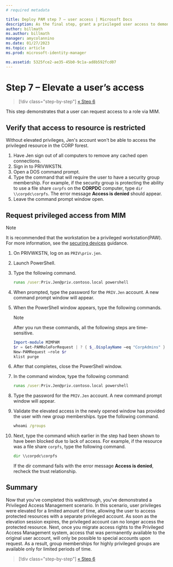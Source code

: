 ```yaml
---
# required metadata

title: Deploy PAM step 7 – user access | Microsoft Docs
description: As the final step, grant a privileged user access to demonstrate that your Privileged Access Management deployment was successful.
author: billmath
ms.author: billmath
manager: amycolannino
ms.date: 01/27/2023
ms.topic: article
ms.prod: microsoft-identity-manager

ms.assetid: 5325fce2-ae35-45b0-9c1a-ad8b592fcd07
---
```

# Step 7 – Elevate a user’s access

> [!div class="step-by-step"]
> [« Step 6 ](step-6-transition-group-to-pam.md)


This step demonstrates that a user can request access to a role via MIM.

## Verify that access to resource is restricted

Without elevated privileges, Jen's account won't be able to access the privileged resource in the CORP forest.

1. Have Jen sign out of all computers to remove any cached open connections.
2. Sign in to PRIVWKSTN.
3. Open a DOS command prompt.
4. Type the command that will require the user to have a security group membership.  For example, if the security group is protecting the ability to use a file share `corpfs` on the **CORPDC** computer, type `dir \\corpdc\corpfs`. The error message **Access is denied** should appear.
5. Leave the command prompt window open.

## Request privileged access from MIM

> [!NOTE]
> It is recommended that the workstation be a privileged workstation(PAW).  For more information, see the [securing devices](/security/compass/privileged-access-devices) guidance.

1. On PRIVWKSTN, log on as `PRIV\priv.jen`.
2. Launch PowerShell.
3. Type the following command.

    ```cmd
    runas /user:Priv.Jen@priv.contoso.local powershell
    ```

2. When prompted, type the password for the `PRIV.Jen` account. A new command prompt window will appear.
3. When the PowerShell window appears, type the following commands.

    > [!NOTE]
    > After you run these commands, all the following steps are time-sensitive.

    ```PowerShell
    Import-module MIMPAM
    $r = Get-PAMRoleForRequest | ? { $_.DisplayName –eq "CorpAdmins" }
    New-PAMRequest –role $r
    klist purge
    ```

4. After that completes, close the PowerShell window.
5. In the command window, type the following command:

    ```cmd
    runas /user:Priv.Jen@priv.contoso.local powershell
    ```

6. Type the password for the `PRIV.Jen` account. A new command prompt window will appear.

7. Validate the elevated access in the newly opened window has provided the user with new group memberships. type the following command.

    ```cmd
    whoami /groups
    ```

8. Next, type the command which earlier in the step had been shown to have been blocked due to lack of access. For example, if the resource was a file share `corpfs`, type the following command.

    ```cmd
    dir \\corpdc\corpfs
    ```

    If the dir command fails with the error message **Access is denied**, recheck the trust relationship.


## Summary

Now that you've completed this walkthrough, you've demonstrated a Privileged Access Management scenario. In this scenario, user privileges were elevated for a limited amount of time, allowing the user to access protected resources with a separate privileged account. As soon as the elevation session expires, the privileged account can no longer access the protected resource. Next, once you migrate access rights to the Privileged Access Management system, access that was permanently available to the original user account, will only be possible to special accounts upon request. As a result, group memberships for highly privileged groups are available only for limited periods of time.

> [!div class="step-by-step"]
> [« Step 6 ](step-6-transition-group-to-pam.md)
